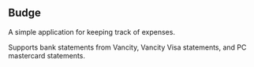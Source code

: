 ## Budge

A simple application for keeping track of expenses.

Supports bank statements from Vancity, Vancity Visa statements, and PC mastercard statements.
